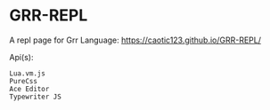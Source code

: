 # GRR-REPL

A repl page for Grr Language:
https://caotic123.github.io/GRR-REPL/

Api(s):
```
Lua.vm.js
PureCss
Ace Editor
Typewriter JS
```

